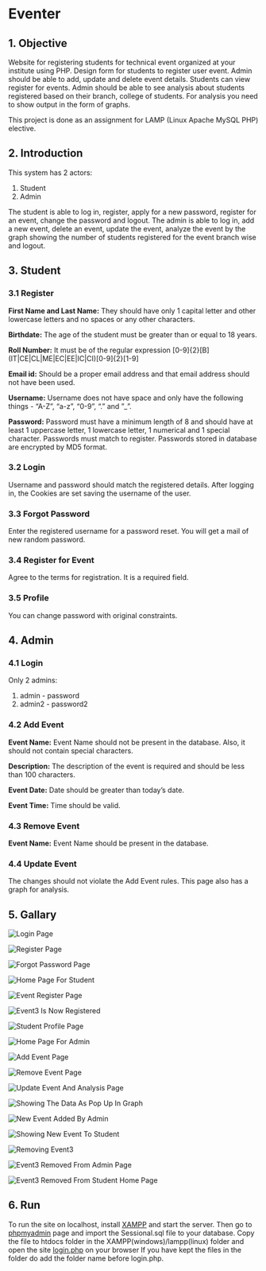 # Eventer

## 1. Objective

Website for registering students for technical event organized at your institute using PHP. Design form for students to register user event. Admin should be able to add, update and delete event details. Students can view register for events. Admin should be able to see analysis about students registered based on their branch, college of students. For analysis you need to show output in the form of graphs.

This project is done as an assignment for LAMP (Linux Apache MySQL PHP) elective.

## 2. Introduction

This system has 2 actors:

1. Student
2. Admin

The student is able to log in, register, apply for a new password, register for an
event, change the password and logout. The admin is able to log in, add a new
event, delete an event, update the event, analyze the event by the graph
showing the number of students registered for the event branch wise and logout.

## 3. Student

### 3.1 Register

__First Name and Last Name:__ They should have only 1 capital letter and other
lowercase letters and no spaces or any other characters.

__Birthdate:__ The age of the student must be greater than or equal to 18 years.

__Roll Number:__ It must be of the regular expression
\[0-9\]\{2\}\[B\]\(IT|CE|CL|ME|EC|EE|IC|CI\)\[0-9\]\{2\}\[1-9\]

__Email id:__ Should be a proper email address and that email address should not
have been used.

__Username:__ Username does not have space and only have the following things -
“A-Z”, “a-z”, “0-9”, “.” and ”_”.

__Password:__ Password must have a minimum length of 8 and should have at least
1 uppercase letter, 1 lowercase letter, 1 numerical and 1 special character.
Passwords must match to register. Passwords stored in database are encrypted by MD5 format.

### 3.2 Login

Username and password should match the registered details. After logging in,
the Cookies are set saving the username of the user.

### 3.3 Forgot Password

Enter the registered username for a password reset. You will get a mail of new random password.

### 3.4 Register for Event

Agree to the terms for registration. It is a required field.

### 3.5 Profile

You can change password with original constraints.

## 4. Admin

### 4.1 Login

Only 2 admins:

1. admin - password
2. admin2 - password2

### 4.2 Add Event

__Event Name:__ Event Name should not be present in the database. Also, it should
not contain special characters.

__Description:__ The description of the event is required and should be less than 100
characters.

__Event Date:__ Date should be greater than today’s date.

__Event Time:__ Time should be valid.

### 4.3 Remove Event

__Event Name:__ Event Name should be present in the database.

### 4.4 Update Event

The changes should not violate the Add Event rules. This page also has a graph for analysis.

## 5. Gallary
![Login Page](/images/img1.png "Login Page")

![Register Page](/images/img2.png "Register Page")

![Forgot Password Page](/images/img3.png "Forgot Password Page")

![Home Page For Student](/images/img4.png "Home Page For Student")

![Event Register Page](/images/img5.png "Event Register Page")

![Event3 Is Now Registered](/images/img6.png "Event3 Is Now Registered")

![Student Profile Page](/images/img7.png "Student Profile Page")

![Home Page For Admin](/images/img8.png "Home Page For Admin")

![Add Event Page](/images/img9.png "Add Event Page")

![Remove Event Page](/images/img10.png "Remove Event Page")

![Update Event And Analysis Page](/images/img11.png "Update Event And Analysis Page")

![Showing The Data As Pop Up In Graph](/images/img12.png "Showing The Data As Pop Up In Graph")

![New Event Added By Admin](/images/img13.png "New Event Added By Admin")

![Showing New Event To Student](/images/img14.png "Showing New Event To Student")

![Removing Event3](/images/img16.png "Removing Event3")

![Event3 Removed From Admin Page](/images/img17.png "Event3 Removed From Admin Page")

![Event3 Removed From Student Home Page](/images/img18.png "Event3 Removed From Student Home Page")

## 6. Run

To run the site on localhost, install [XAMPP](https://www.apachefriends.org/index.html) and start the server. Then go to [phpmyadmin](http://localhost/phpmyadmin/) page and import the Sessional.sql file to your database. Copy the file to htdocs folder in the XAMPP(windows)/lampp(linux) folder and open the site [login.php](http://localhost/login.php) on your browser If you have kept the files in the folder do add the folder name before login.php. 
